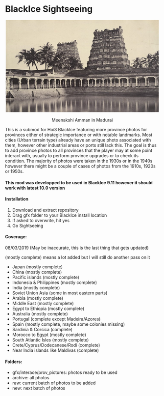 # BlackIce Sightseeing

<p align="center">
<img src="https://raw.githubusercontent.com/Dozed12/BlackIce-Sightseeing/master/archive/madurai.jpg?token=AKF9E_RJzecSb5nebPMiJ2WHqR5mtPypks5cinAqwA%3D%3D" alt="alt text" width="500" height="300">  
</p>

<p align="center">
Meenakshi Amman in Madurai
</p>

This is a submod for Hoi3 BlackIce featuring more province photos for provinces either of strategic importance or with notable landmarks. Most cities (Urban terrain type) already have an unique photo associated with them, however other industrial areas or ports still lack this. The goal is thus to add province photos to all provinces that the player may at some point interact with, usually to perform province upgrades or to check its condition. The majority of photos were taken in the 1930s or in the 1940s however there might be a couple of cases of photos from the 1910s, 1920s or 1950s.

#### This mod was developped to be used in BlackIce 9.11 however it should work with latest 10.0 version

#### Installation

1. Download and extract repository
2. Drag gfx folder to your BlackIce install location
3. If asked to overwrite, hit yes
4. Go Sightseeing

#### Coverage:

08/03/2019 (May be inaccurate, this is the last thing that gets updated)

(mostly complete) means a lot added but I will still do another pass on it

- Japan (mostly complete)
- China (mostly complete)
- Pacific islands (mostly complete)
- Indonesia & Philippines (mostly complete)
- India (mostly complete)
- Soviet Union Asia (some in most eastern parts)
- Arabia (mostly complete)
- Middle East (mostly complete)
- Egypt to Ethiopia (mostly complete)
- Australia (mostly complete)
- Portugal (complete except Madeira/Azores)
- Spain (mostly complete, maybe some colonies missing)
- Sardinia & Corsica (complete)
- Morocco to Egypt (mostly complete)
- South Atlantic Isles (mostly complete)
- Crete/Cyprus/Dodecanese/Rodi (complete)
- Near India islands like Maldivas (complete)

#### Folders:

- gfx/interace/prov_pictures: photos ready to be used
- archive: all photos
- raw: current batch of photos to be added
- new: next batch of photos

